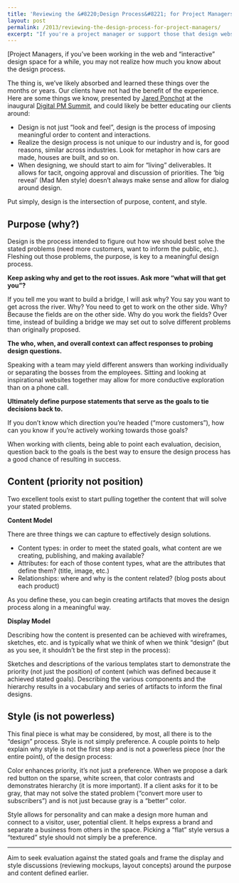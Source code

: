 ```yaml
---
title: 'Reviewing the &#8220;Design Process&#8221; for Project Managers'
layout: post
permalink: /2013/reviewing-the-design-process-for-project-managers/
excerpt: "If you're a project manager or support those that design websites, you may know the process. But, this refresher, presented at the Digital PM Summit, helps cement what you need to know."
---
```

[Project Managers, if you&#8217;ve been working in the web and &#8220;interactive&#8221; design space for a while, you may not realize how much you know about the design process.

The thing is, we&#8217;ve likely absorbed and learned these things over the months or years. Our clients have not had the benefit of the experience. Here are some things we know, presented by [Jared Ponchot][2] at the inaugural [Digital PM Summit][3], and could likely be better educating our clients around:

*   Design is not just &#8220;look and feel&#8221;, design is the process of imposing meaningful order to content and interactions.
*   Realize the design process is not unique to our industry and is, for good reasons, similar across industries. Look for metaphor in how cars are made, houses are built, and so on.
*   When designing, we should start to aim for &#8220;living&#8221; deliverables. It allows for tacit, ongoing approval and discussion of priorities. The &#8216;big reveal&#8217; (Mad Men style) doesn&#8217;t always make sense and allow for dialog around design.

Put simply, design is the intersection of purpose, content, and style.

## Purpose (why?)

Design is the process intended to figure out how we should best solve the stated problems (need more customers, want to inform the public, etc.). Fleshing out those problems, the purpose, is key to a meaningful design process.

**Keep asking why and get to the root issues. Ask more &#8220;what will that get you&#8221;?**

If you tell me you want to build a bridge, I will ask why? You say you want to get across the river. Why? You need to get to work on the other side. Why? Because the fields are on the other side. Why do you work the fields? Over time, instead of building a bridge we may set out to solve different problems than originally proposed.

**The who, when, and overall context can affect responses to probing design questions.**

Speaking with a team may yield different answers than working individually or separating the bosses from the employees. Sitting and looking at inspirational websites together may allow for more conductive exploration than on a phone call.

**Ultimately define purpose statements that serve as the goals to tie decisions back to.**

If you don&#8217;t know which direction you&#8217;re headed (&#8220;more customers&#8221;), how can you know if you&#8217;re actively working towards those goals?

When working with clients, being able to point each evaluation, decision, question back to the goals is the best way to ensure the design process has a good chance of resulting in success.

## Content (priority not position)

Two excellent tools exist to start pulling together the content that will solve your stated problems.

**Content Model**

There are three things we can capture to effectively design solutions.

*   Content types: in order to meet the stated goals, what content are we creating, publishing, and making available?
*   Attributes: for each of those content types, what are the attributes that define them? (title, image, etc.)
*   Relationships: where and why is the content related? (blog posts about each product)

As you define these, you can begin creating artifacts that moves the design process along in a meaningful way.

**Display Model**

Describing how the content is presented can be achieved with wireframes, sketches, etc. and is typically what we think of when we think &#8220;design&#8221; (but as you see, it shouldn&#8217;t be the first step in the process):

Sketches and descriptions of the various templates start to demonstrate the priority (not just the position) of content (which was defined because it achieved stated goals). Describing the various components and the hierarchy results in a vocabulary and series of artifacts to inform the final designs.

## Style (is not powerless)

This final piece is what may be considered, by most, all there is to the &#8220;design&#8221; process. Style is not simply preference. A couple points to help explain why style is not the first step and is not a powerless piece (nor the entire point), of the design process:

Color enhances priority, it&#8217;s not just a preference. When we propose a dark red button on the sparse, white screen, that color contrasts and demonstrates hierarchy (it is more important). If a client asks for it to be gray, that may not solve the stated problem (&#8220;convert more user to subscribers&#8221;) and is not just because gray is a &#8220;better&#8221; color.

Style allows for personality and can make a design more human and connect to a visitor, user, potential client. It helps express a brand and separate a business from others in the space. Picking a &#8220;flat&#8221; style versus a &#8220;textured&#8221; style should not simply be a preference.

* * *

Aim to seek evaluation against the stated goals and frame the display and style discussions (reviewing mockups, layout concepts) around the purpose and content defined earlier.

 [1]: http://dpm2013.com
 [2]: http://twitter.com/jponch
 [3]: http://dpm2013.com/